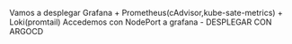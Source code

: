 Vamos a desplegar Grafana + Prometheus(cAdvisor,kube-sate-metrics) + Loki(promtail)
Accedemos con NodePort a grafana - DESPLEGAR CON ARGOCD